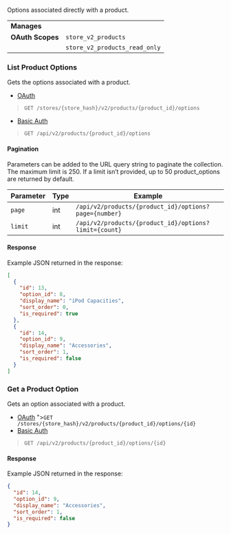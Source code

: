Options associated directly with a product.

|||
|---|---|
| **Manages** |
| **OAuth Scopes** | `store_v2_products`
||`store_v2_products_read_only`

### List Product Options

Gets the options associated with a product.


*   [OAuth](#list-product-options-oauth)
>`GET /stores/{store_hash}/v2/products/{product_id}/options`
*   [Basic Auth](#list-product-options-basic)
>`GET /api/v2/products/{product_id}/options`

#### Pagination

Parameters can be added to the URL query string to paginate the collection. The maximum limit is 250\. If a limit isn’t provided, up to 50 product_options are returned by default.

| Parameter | Type | Example |
| --- | --- | --- |
| `page` | int | `/api/v2/products/{product_id}/options?page={number}` |
| `limit` | int | `/api/v2/products/{product_id}/options?limit={count}` |

#### Response

Example JSON returned in the response:

```json
[
  {
    "id": 13,
    "option_id": 8,
    "display_name": "iPod Capacities",
    "sort_order": 0,
    "is_required": true
  },
  {
    "id": 14,
    "option_id": 9,
    "display_name": "Accessories",
    "sort_order": 1,
    "is_required": false
  }
]
```

### Get a Product Option

Gets an option associated with a product.

*   [OAuth](#get-a-product-option-oauth)
">`GET /stores/{store_hash}/v2/products/{product_id}/options/{id}`
*   [Basic Auth](#get-a-product-option-basic)
>`GET /api/v2/products/{product_id}/options/{id}`

#### Response

Example JSON returned in the response:

```json
{
  "id": 14,
  "option_id": 9,
  "display_name": "Accessories",
  "sort_order": 1,
  "is_required": false
}
```
